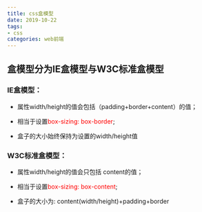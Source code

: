 ```yaml
---
title: css盒模型
date: 2019-10-22
tags:
- css
categories: web前端
---
```


## 盒模型分为IE盒模型与W3C标准盒模型

### IE盒模型：
* 属性width/height的值会包括（padding+border+content）的值；

* 相当于设置<font color="red">box-sizing: box-border</font>;

* 盒子的大小始终保持为设置的width/height值

### W3C标准盒模型： 
* 属性width/height的值会只包括 content的值；

* 相当于设置<font color="red">box-sizing: box-content</font>;

* 盒子的大小为: content(width/height)+padding+border